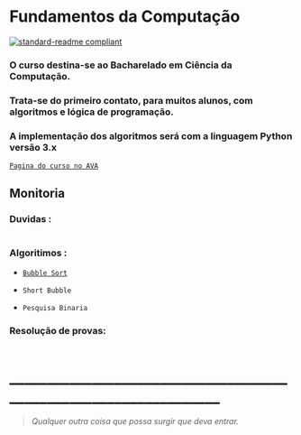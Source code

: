 # Fundamentos da Computação
[![standard-readme compliant](https://img.shields.io/badge/standard--readme-OK-green.svg?style=flat-square)](https://github.com/RichardLitt/standard-readme)

### O curso destina-se ao Bacharelado em Ciência da Computação.

### Trata-se do primeiro contato, para muitos alunos, com algoritmos e lógica de programação.

### A implementação dos algoritmos será com a linguagem Python versão 3.x 

[`Pagina do curso no AVA`](https://ead.uerj.br/ava/course/view.php?id=11)



## Monitoria


###    Duvidas :

```

```

###   Algoritimos :

- [`Bubble Sort`](https://github.com/PedroIvoMarques/FundComp/blob/master/Algoritimos/Bsort.py)

- `Short Bubble`

- `Pesquisa Binaria`


###   Resolução de provas:
```

```
# _________________________________________________________________

>*Qualquer outra coisa que possa surgir que deva entrar.*
